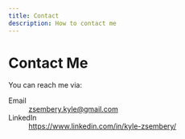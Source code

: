 ```yaml
---
title: Contact
description: How to contact me
---
```


# Contact Me

You can reach me via:

<dl>
<dt>Email</dt>
<dd><a href="mailto:zsembery.kyle@gmail.com">zsembery.kyle@gmail.com</a></dd>
<dt>LinkedIn</dt>
<dd><a href="https://www.linkedin.com/in/kyle-zsembery/">https://www.linkedin.com/in/kyle-zsembery/</a></dd>
</dl>
